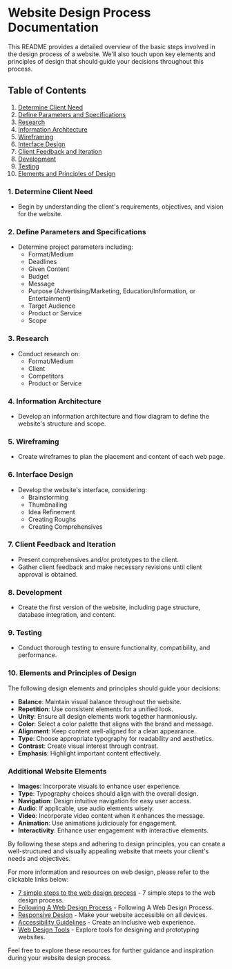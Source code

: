 # Website Design Process Documentation

This README provides a detailed overview of the basic steps involved in the design process of a website. We'll also touch upon key elements and principles of design that should guide your decisions throughout this process.

## Table of Contents
1. [Determine Client Need](#1-determine-client-need)
2. [Define Parameters and Specifications](#2-define-parameters-and-specifications)
3. [Research](#3-research)
4. [Information Architecture](#4-information-architecture)
5. [Wireframing](#5-wireframing)
6. [Interface Design](#6-interface-design)
7. [Client Feedback and Iteration](#7-client-feedback-and-iteration)
8. [Development](#8-development)
9. [Testing](#9-testing)
10. [Elements and Principles of Design](#10-elements-and-principles-of-design)

### 1. Determine Client Need
- Begin by understanding the client's requirements, objectives, and vision for the website.

### 2. Define Parameters and Specifications
- Determine project parameters including:
  - Format/Medium
  - Deadlines
  - Given Content
  - Budget
  - Message
  - Purpose (Advertising/Marketing, Education/Information, or Entertainment)
  - Target Audience
  - Product or Service
  - Scope

### 3. Research
- Conduct research on:
  - Format/Medium
  - Client
  - Competitors
  - Product or Service

### 4. Information Architecture
- Develop an information architecture and flow diagram to define the website's structure and scope.

### 5. Wireframing
- Create wireframes to plan the placement and content of each web page.

### 6. Interface Design
- Develop the website's interface, considering:
  - Brainstorming
  - Thumbnailing
  - Idea Refinement
  - Creating Roughs
  - Creating Comprehensives

### 7. Client Feedback and Iteration
- Present comprehensives and/or prototypes to the client.
- Gather client feedback and make necessary revisions until client approval is obtained.

### 8. Development
- Create the first version of the website, including page structure, database integration, and content.

### 9. Testing
- Conduct thorough testing to ensure functionality, compatibility, and performance.

### 10. Elements and Principles of Design
The following design elements and principles should guide your decisions:

- **Balance**: Maintain visual balance throughout the website.
- **Repetition**: Use consistent elements for a unified look.
- **Unity**: Ensure all design elements work together harmoniously.
- **Color**: Select a color palette that aligns with the brand and message.
- **Alignment**: Keep content well-aligned for a clean appearance.
- **Type**: Choose appropriate typography for readability and aesthetics.
- **Contrast**: Create visual interest through contrast.
- **Emphasis**: Highlight important content effectively.

### Additional Website Elements
- **Images**: Incorporate visuals to enhance user experience.
- **Type**: Typography choices should align with the overall design.
- **Navigation**: Design intuitive navigation for easy user access.
- **Audio**: If applicable, use audio elements wisely.
- **Video**: Incorporate video content when it enhances the message.
- **Animation**: Use animations judiciously for engagement.
- **Interactivity**: Enhance user engagement with interactive elements.

By following these steps and adhering to design principles, you can create a well-structured and visually appealing website that meets your client's needs and objectives.

For more information and resources on web design, please refer to the clickable links below:

- [7 simple steps to the web design process](https://webflow.com/blog/the-web-design-process-in-7-simple-steps) - 7 simple steps to the web design process.
- [Following A Web Design Process](https://www.smashingmagazine.com/2011/06/following-a-web-design-process/) - Following A Web Design Process.
- [Responsive Design](#5-wireframing) - Make your website accessible on all devices.
- [Accessibility Guidelines](#10-elements-and-principles-of-design) - Create an inclusive web experience.
- [Web Design Tools](#6-interface-design) - Explore tools for designing and prototyping websites.

Feel free to explore these resources for further guidance and inspiration during your website design process.
